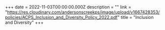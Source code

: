 +++
date = 2022-11-03T00:00:00.000Z
description = ""
link = "https://res.cloudinary.com/andersonscreekps/image/upload/v1667428353/policies/ACPS_Inclusion_and_Diversity_Policy_2022.pdf"
title = "Inclusion and Diversity"
+++
